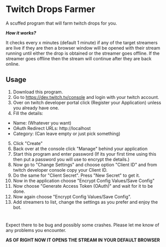 
# Twitch Drops Farmer

A scuffed program that will farm twitch drops for you.

***How it works?***

It checks every x minutes (default 1 minute) if any of the target streamers are live if they are then a browser window will be opened with their stream running until either the drop is obtained or the streamer goes offline. If the streamer goes offline then the stream will continue after they are back online.


## Usage

1) Download this program.
2) Go to https://dev.twitch.tv/console and login with your twitch account.
3) Over on twitch developer portal click (Register your Application) unless you already have one.
4) Fill the details:
- Name: (Whatever you want)
- OAuth Redirect URLs: http://localhost
- Category: (Can leave empty or just pick something)
5) Click "Create"
6) Back over at the console click "Manage" behind your application
7) Start this program and enter password (If its your first time using this then put a password you will use to encrypt the details.)
8) Now go to "Change Settings" and choose option "Client ID" and from twitch developer console copy your Client ID.
9) Do the same for "Client Secret". Press "New Secret" to get it.
10) Now in the application choose "Encrypt Config Values/Save Config"
11) Now choose "Generate Access Token (OAuth)" and wait for it to be done.
12) Now again choose "Encrypt Config Values/Save Config".
13) Add streamers to list, change the settings as you prefer and enjoy the bot.

#
Expect there to be bug and possibly some crashes. Please let me know of any problems you encounter.

**AS OF RIGHT NOW IT OPENS THE STREAM IN YOUR DEFAULT BROWSER**
